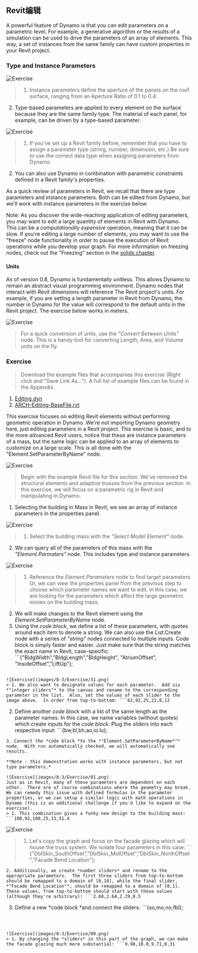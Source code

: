 ## Revit编辑

A powerful feature of Dynamo is that you can edit parameters on a parametric level.  For example, a generative algorithm or the results of a simulation can be used to drive the parameters of an array of elements. This way, a set of instances from the same family can have custom properties in your Revit project.
### Type and Instance Parameters
![Exercise](images/8-5/Exercise/32.png)
> 1. Instance parameters define the aperture of the panels on the roof surface, ranging from an Aperture Ratio of 0.1 to 0.4.
2. Type-based parameters are applied to every element on the surface because they are the same family type.  The material of each panel, for example,  can be driven by a type-based parameter.

![Exercise](images/8-3/params.png)
>1. If you've set up a Revit family before, remember that you have to assign a parameter type (string, number, dimension, etc.) Be sure to use the correct data type when assigning parameters from Dynamo.
2. You can also use Dynamo in combination with parametric constraints defined in a Revit family's properties.

As a quick review of parameters in Revit, we recall that there are type parameters and instance parameters.  Both can be edited from Dynamo, but we'll work with instance parameters in the exercise below. 

Note: As you discover the wide-reaching application of editing parameters, you may want to edit a large quantity of elements in Revit with Dynamo.  This can be a *computationally expensive* operation, meaning that it can be slow. If you're editing a large number of elements, you may want to use the "freeze" node functionality in order to pause the execution of Revit operations while you develop your graph. For more information on freezing nodes, check out the "Freezing" section in the [solids chapter](../05_Geometry-for-Computational-Design/5-6_solids.md#freezing).

#### Units
As of version 0.8, Dynamo is fundamentally unitless.  This allows Dynamo to remain an abstract visual programming environment. Dynamo nodes that interact with Revit dimensions will reference The Revit project's units.  For example, if you are setting a length parameter in Revit from Dynamo, the number in Dynamo for the value will correspond to the default units in the Revit project.  The exercise below works in meters.

![Exercise](images/8-3/units.png)
> For a quick conversion of units, use the *"Convert Between Units"* node.  This is a handy tool for converting Length, Area, and Volume units on the fly.

### Exercise
>Download the example files that accompanies this exercise (Right click and "Save Link As..."). A full list of example files can be found in the Appendix.
1. [Editing.dyn](datasets/8-3/Editing.dyn)
2. [ARCH-Editing-BaseFile.rvt](datasets/8-3/ARCH-Editing-BaseFile.rvt)

This exercise focuses on editing Revit elements without performing geometric operation in Dynamo.  We're not importing Dynamo geometry here, just editing parameters in a Revit project.  This exercise is basic, and to the more advanced Revit users, notice that these are instance parameters of a mass, but the same logic can be applied to an array of elements to customize on a large scale. This is all done with the "Element.SetParameterByName" node.

![Exercise](images/8-3/Exercise/04.png)
> Begin with the example Revit file for this section.  We've removed the structural elements and adaptive trusses from the previous section.  In this exercise, we will focus on a parametric rig in Revit and manipulating in Dynamo.
1. Selecting the building in Mass in Revit, we see an array of instance parameters in the properties panel.

![Exercise](images/8-3/Exercise/03.png)
> 1. Select the building mass with the *"Select Model Element"* node.
2. We can query all of the parameters of this mass with the *"Element.Parmaters"* node.  This includes type and instance parameters.

![Exercise](images/8-3/Exercise/32.png)
> 1. Reference the *Element.Parameters* node to find target parameters.  Or, we can view the properties panel from the previous step to choose which parameter names we want to edit.  In this case, we are looking for the parameters which affect the large geometric moves on the building mass.
2. We will make changes to the Revit element using the *Element.SetParameterByName* node.
3. Using the *code block*, we define a list of these parameters, with quotes around each item to denote a string.  We can also use the List.Create node with a series of *"string"* nodes connected to multiple inputs.  Code block is simply faster and easier.  Just make sure that the string matches the exact name in Revit, case-specific:  ```{"BldgWidth","BldgLength","BldgHeight", "AtriumOffset", "InsideOffset","LiftUp"};
```

![Exercise](images/8-3/Exercise/31.png)
> 1. We also want to designate values for each parameter.  Add six *"integer sliders"* to the canvas and rename to the corresponding parameter in the list.  Also, set the values of each slider to the image above.  In order from top-to-bottom: ```62,92,25,22,8,12
```
2. Define another *code block* with a list of the same length as the parameter names.  In this case, we name variables (without quotes) which create inputs for the *code block.*  Plug the *sliders* into each respective input: ```{bw,bl,bh,ao,io.lu};
```
3. Connect the *code block *to the *"Element.SetParameterByName*"* node.  With run automatically checked, we will automatically see results.

**Note - this demonstration works with instance parameters, but not type parameters.*

![Exercise](images/8-3/Exercise/01.png)
Just as in Revit, many of these parameters are dependent on each other.  There are of course combinations where the geometry may break.  We can remedy this issue with defined formulas in the parameter properties, or we can setup a similar logic with math operations in Dynamo (this is an additional challenge if you'd like to expand on the exercise).
> 1. This combination gives a funky new design to the building mass: ```100,92,100,25,13,51.4
```

![Exercise](images/8-3/Exercise/30.png)
> 1. Let's copy the graph and focus on the facade glazing which will house the truss system.  We isolate four parameters in this case: ``` {"DblSkin_SouthOffset","DblSkin_MidOffset","DblSkin_NorthOffset","Facade Bend Location"};
```
2. Additionally, we create *number sliders* and rename to the appropriate parameters.  The first three sliders from top-to-bottom should be remapped to a domain of [0,10], while the final slider, *"Facade Bend Location"*, should be remapped to a domain of [0,1].  These values, from top-to-bottom should start with these values (although they're arbitrary): ```2.68,2.64,2.29,0.5
```
3. Define a new *code block *and connect the sliders: ```{so,mo,no,fbl};
```



![Exercise](images/8-3/Exercise/00.png)
> 1. By changing the *sliders* in this part of the graph, we can make the facade glazing much more substantial: ```9.98,10.0,9.71,0.31
```


